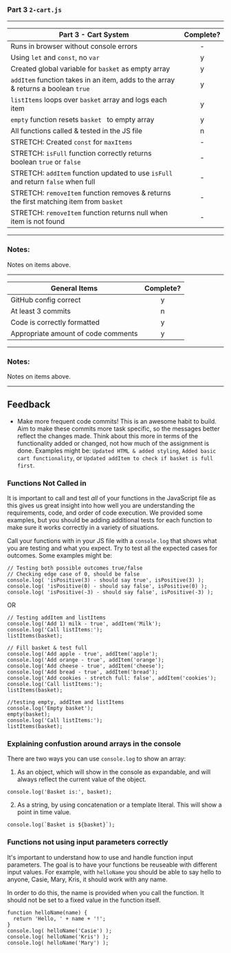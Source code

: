 ### Part 3 `2-cart.js`

---

| Part 3 - Cart System                                                                   | Complete? |
| -------------------------------------------------------------------------------------- | :-------: |
| Runs in browser without console errors                                                 |     -     |
| Using `let` and `const`, no `var`                                                      |     y     |
| Created global variable for `basket` as empty array                                    |     y     |
| `addItem` function takes in an item, adds to the array & returns a boolean `true`      |     y     |
| `listItems` loops over `basket` array and logs each item                               |     y     |
| `empty` function resets `basket ` to empty array                                       |     y     |
| All functions called & tested in the JS file                                           |     n     |
| STRETCH: Created `const` for `maxItems`                                                |     -     |
| STRETCH: `isFull` function correctly returns boolean `true` or `false`                 |     -     |
| STRETCH: `addItem` function updated to use `isFull` and return `false` when full       |     -     |
| STRETCH: `removeItem` function removes & returns the first matching item from `basket` |     -     |
| STRETCH: `removeItem` function returns null when item is not found                     |     -     |

---

### Notes:

Notes on items above.

---

| General Items                       | Complete? |
| ----------------------------------- | :-------: |
| GitHub config correct               |     y     |
| At least 3 commits                  |     n     |
| Code is correctly formatted         |     y     |
| Appropriate amount of code comments |     y     |

---

### Notes:

Notes on items above.

---

## Feedback

- Make more frequent code commits! This is an awesome habit to build. Aim to make these commits more task specific, so the messages better reflect the changes made. Think about this more in terms of the functionality added or changed, not how much of the assignment is done. Examples might be: `Updated HTML & added styling`, `Added basic cart functionality`, or `Updated addItem to check if basket is full first`.

### Functions Not Called in

It is important to call and test _all_ of your functions in the JavaScript file as this gives us great insight into how well you are understanding the requirements, code, and order of code execution. We provided some examples, but you should be adding additional tests for each function to make sure it works correctly in a variety of situations.

Call your functions with in your JS file with a `console.log` that shows what you are testing and what you expect. Try to test all the expected cases for outcomes. Some examples might be:

```
// Testing both possible outcomes true/false
// Checking edge case of 0, should be false
console.log( 'isPositive(3) - should say true', isPositive(3) );
console.log( 'isPositive(0) - should say false', isPositive(0) );
console.log( 'isPositive(-3) - should say false', isPositive(-3) );
```

OR

```
// Testing addItem and listItems
console.log('Add 1) milk - true', addItem('Milk');
console.log('Call listItems:');
listItems(basket);

// Fill basket & test full
console.log('Add apple - true', addItem('apple');
console.log('Add orange - true', addItem('orange');
console.log('Add cheese - true', addItem('cheese');
console.log('Add bread - true', addItem('bread');
console.log('Add cookies - stretch full: false', addItem('cookies');
console.log('Call listItems:');
listItems(basket);

//testing empty, addItem and listItems
console.log('Empty basket');
empty(basket);
console.log('Call listItems:');
listItems(basket);
```

### Explaining confustion around arrays in the console

There are two ways you can use `console.log` to show an array:

1. As an object, which will show in the console as expandable, and will always reflect the current value of the object.

```
console.log('Basket is:', basket);
```

2. As a string, by using concatenation or a template literal. This will show a point in time value.

```
console.log(`Basket is ${basket}`);
```

### Functions not using input parameters correctly

It's important to understand how to use and handle function input parameters. The goal is to have your functions be reuseable with different input values. For example, with `helloName` you should be able to say hello to anyone, Casie, Mary, Kris, it should work with any name.

In order to do this, the name is provided when you call the function. It should not be set to a fixed value in the function itself.

```
function helloName(name) {
  return 'Hello, ' + name + '!';
}
console.log( helloName('Casie') );
console.log( helloName('Kris') );
console.log( helloName('Mary') );
```
